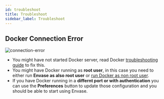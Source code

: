 ```yaml
---
id: troubleshoot
title: Troubleshoot
sidebar_label: Troubleshoot
---
```


## Docker Connection Error

![connection-error](/img/troubleshooting/connection-error.png)

* You might have not started Docker server, read Docker [troubleshooting guide](https://docs.docker.com/config/daemon/) to fix this.
* You might have Docker running as **root user**, in this case you need to either run **Envase as also root user** or [run Docker as non root user](https://docs.docker.com/engine/install/linux-postinstall/).
* If you have Docker running in a **differnt port or with authentication** you can use the **Preferences** button to update those configuration and you should be able to start using Envase.